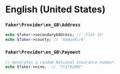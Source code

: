 # English (United States)

### `Faker\Provider\en_GB\Address`

```php
echo $faker->secondaryAddress; // 'Flat 13'
echo $faker->county; // 'Hampshire'
```

### `Faker\Provider\en_GB\Payment`

```php
// Generates a random National Insurance number.
echo $faker->nino;  // 'TY179309C'
```
